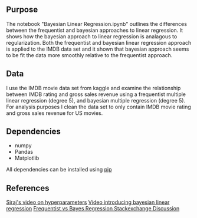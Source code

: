 ## Purpose
The notebook "Bayesian Linear Regression.ipynb" outlines the differences between the frequentist and bayesian approaches to linear regression. It shows how the bayesian approach to linear regression is analagous to regularization. Both the frequentist and bayesian linear regression approach is applied to the IMDB data set and it shown that bayesian approach seems to be fit the data more smoothly relative to the frequentist approach. 

## Data
I use the IMDB movie data set from kaggle and examine the relationship between IMDB rating and gross sales revenue using a frequentist multiple linear regression (degree 5), and bayesian multiple regression (degree 5). For analysis purposes I clean the data set to only contain IMDB movie rating and gross sales revenue for US movies.

## Dependencies
* numpy
* Pandas
* Matplotlib

All dependencies can be installed using [pip](https://pip.pypa.io/en/stable/)

## References
[Siraj's video on hyperparameters](https://www.youtube.com/watch?v=ttE0F7fghfk)
[Video introducing bayesian linear regression](https://www.youtube.com/watch?v=dtkGq9tdYcI)
[Frequentist vs Bayes Regression Stackexchange Discussion](https://stats.stackexchange.com/questions/252577/bayes-regression-how-is-it-done-in-comparison-to-standard-regression)
